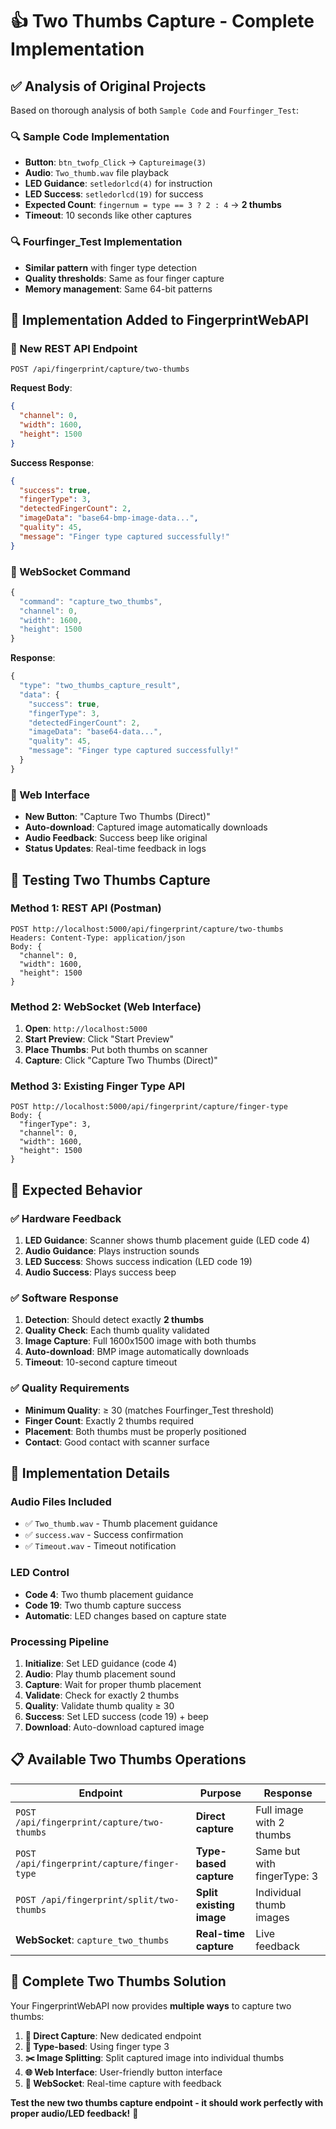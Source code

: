 # 👍 Two Thumbs Capture - Complete Implementation

## ✅ **Analysis of Original Projects**

Based on thorough analysis of both `Sample Code` and `Fourfinger_Test`:

### **🔍 Sample Code Implementation**
- **Button**: `btn_twofp_Click` → `Captureimage(3)`
- **Audio**: `Two_thumb.wav` file playback
- **LED Guidance**: `setledorlcd(4)` for instruction
- **LED Success**: `setledorlcd(19)` for success
- **Expected Count**: `fingernum = type == 3 ? 2 : 4` → **2 thumbs**
- **Timeout**: 10 seconds like other captures

### **🔍 Fourfinger_Test Implementation**  
- **Similar pattern** with finger type detection
- **Quality thresholds**: Same as four finger capture
- **Memory management**: Same 64-bit patterns

## 🚀 **Implementation Added to FingerprintWebAPI**

### **📡 New REST API Endpoint**
```
POST /api/fingerprint/capture/two-thumbs
```

**Request Body**:
```json
{
  "channel": 0,
  "width": 1600,
  "height": 1500
}
```

**Success Response**:
```json
{
  "success": true,
  "fingerType": 3,
  "detectedFingerCount": 2,
  "imageData": "base64-bmp-image-data...",
  "quality": 45,
  "message": "Finger type captured successfully!"
}
```

### **🔌 WebSocket Command**
```javascript
{
  "command": "capture_two_thumbs",
  "channel": 0,
  "width": 1600,
  "height": 1500
}
```

**Response**:
```javascript
{
  "type": "two_thumbs_capture_result",
  "data": {
    "success": true,
    "fingerType": 3,
    "detectedFingerCount": 2,
    "imageData": "base64-data...",
    "quality": 45,
    "message": "Finger type captured successfully!"
  }
}
```

### **🎨 Web Interface**
- **New Button**: "Capture Two Thumbs (Direct)"
- **Auto-download**: Captured image automatically downloads
- **Audio Feedback**: Success beep like original
- **Status Updates**: Real-time feedback in logs

## 🧪 **Testing Two Thumbs Capture**

### **Method 1: REST API (Postman)**
```
POST http://localhost:5000/api/fingerprint/capture/two-thumbs
Headers: Content-Type: application/json
Body: {
  "channel": 0,
  "width": 1600,
  "height": 1500
}
```

### **Method 2: WebSocket (Web Interface)**
1. **Open**: `http://localhost:5000`
2. **Start Preview**: Click "Start Preview"
3. **Place Thumbs**: Put both thumbs on scanner
4. **Capture**: Click "Capture Two Thumbs (Direct)"

### **Method 3: Existing Finger Type API**
```
POST http://localhost:5000/api/fingerprint/capture/finger-type
Body: {
  "fingerType": 3,
  "channel": 0,
  "width": 1600,
  "height": 1500
}
```

## 🎯 **Expected Behavior**

### **✅ Hardware Feedback**
1. **LED Guidance**: Scanner shows thumb placement guide (LED code 4)
2. **Audio Guidance**: Plays instruction sounds
3. **LED Success**: Shows success indication (LED code 19)
4. **Audio Success**: Plays success beep

### **✅ Software Response**
1. **Detection**: Should detect exactly **2 thumbs**
2. **Quality Check**: Each thumb quality validated
3. **Image Capture**: Full 1600x1500 image with both thumbs
4. **Auto-download**: BMP image automatically downloads
5. **Timeout**: 10-second capture timeout

### **✅ Quality Requirements**
- **Minimum Quality**: ≥ 30 (matches Fourfinger_Test threshold)
- **Finger Count**: Exactly 2 thumbs required
- **Placement**: Both thumbs must be properly positioned
- **Contact**: Good contact with scanner surface

## 🔧 **Implementation Details**

### **Audio Files Included**
- ✅ `Two_thumb.wav` - Thumb placement guidance
- ✅ `success.wav` - Success confirmation  
- ✅ `Timeout.wav` - Timeout notification

### **LED Control**
- **Code 4**: Two thumb placement guidance
- **Code 19**: Two thumb capture success
- **Automatic**: LED changes based on capture state

### **Processing Pipeline**
1. **Initialize**: Set LED guidance (code 4)
2. **Audio**: Play thumb placement sound
3. **Capture**: Wait for proper thumb placement
4. **Validate**: Check for exactly 2 thumbs
5. **Quality**: Validate thumb quality ≥ 30
6. **Success**: Set LED success (code 19) + beep
7. **Download**: Auto-download captured image

## 📋 **Available Two Thumbs Operations**

| Endpoint | Purpose | Response |
|----------|---------|----------|
| `POST /api/fingerprint/capture/two-thumbs` | **Direct capture** | Full image with 2 thumbs |
| `POST /api/fingerprint/capture/finger-type` | **Type-based capture** | Same but with fingerType: 3 |
| `POST /api/fingerprint/split/two-thumbs` | **Split existing image** | Individual thumb images |
| **WebSocket**: `capture_two_thumbs` | **Real-time capture** | Live feedback |

## 🎉 **Complete Two Thumbs Solution**

Your FingerprintWebAPI now provides **multiple ways** to capture two thumbs:

1. **🎯 Direct Capture**: New dedicated endpoint
2. **🔄 Type-based**: Using finger type 3
3. **✂️ Image Splitting**: Split captured image into individual thumbs
4. **🌐 Web Interface**: User-friendly button interface
5. **📡 WebSocket**: Real-time capture with feedback

**Test the new two thumbs capture endpoint - it should work perfectly with proper audio/LED feedback!** 🎉

